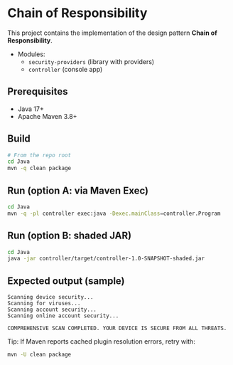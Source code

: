 # Chain of Responsibility

This project contains the implementation of the design pattern **Chain of Responsibility**.
- Modules:
  - `security-providers` (library with providers)
  - `controller` (console app)

## Prerequisites
- Java 17+
- Apache Maven 3.8+

## Build
```bash
# From the repo root
cd Java
mvn -q clean package
```

## Run (option A: via Maven Exec)
```bash
cd Java
mvn -q -pl controller exec:java -Dexec.mainClass=controller.Program
```

## Run (option B: shaded JAR)
```bash
cd Java
java -jar controller/target/controller-1.0-SNAPSHOT-shaded.jar
```

## Expected output (sample)
```
Scanning device security...
Scanning for viruses...
Scanning account security...
Scanning online account security...

COMPREHENSIVE SCAN COMPLETED. YOUR DEVICE IS SECURE FROM ALL THREATS.
```

Tip: If Maven reports cached plugin resolution errors, retry with:
```bash
mvn -U clean package
```
